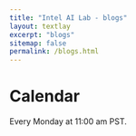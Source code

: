 ```yaml
---
title: "Intel AI Lab - blogs"
layout: textlay
excerpt: "blogs"
sitemap: false
permalink: /blogs.html
---
```


# Calendar

Every Monday at 11:00 am PST.

<!-- 05.09.2017 Aarts

dfghjkl -->
